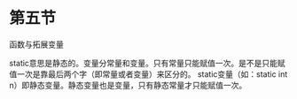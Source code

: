 # 第五节
函数与拓展变量



static意思是静态的。变量分常量和变量。只有常量只能赋值一次。是不是只能赋值一次是靠最后两个字（即常量或者变量）来区分的。
static变量（如：static int n）即静态变量。静态变量也是变量，只有静态常量才只能赋值一次。